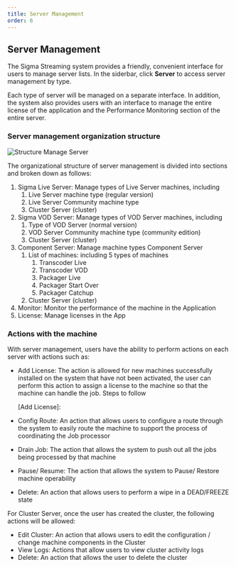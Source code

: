 ```yaml
---
title: Server Management
order: 6
---
```


## Server Management

The Sigma Streaming system provides a friendly, convenient interface for users to manage server lists. In the siderbar, click **Server** to access server management by type.

Each type of server will be managed on a separate interface. In addition, the system also provides users with an interface to manage the entire license of the application and the Performance Monitoring section of the entire server.

### Server management organization structure

![Structure Manage Server](/images/media-server/getstarted/structure-manage-server.png)

The organizational structure of server management is divided into sections and broken down as follows:

1. Sigma Live Server: Manage types of Live Server machines, including
   1. Live Server machine type (regular version)
   2. Live Server Community machine type
   3. Cluster Server (cluster)
2. Sigma VOD Server: Manage types of VOD Server machines, including
   1. Type of VOD Server (normal version)
   2. VOD Server Community machine type (community edition)
   3. Cluster Server (cluster)
3. Component Server: Manage machine types Component Server
   1. List of machines: including 5 types of machines
      1. Transcoder Live
      2. Transcoder VOD
      3. Packager Live
      4. Packager Start Over
      5. Packager Catchup
   2. Cluster Server (cluster)
4. Monitor: Monitor the performance of the machine in the Application
5. License: Manage licenses in the App

### Actions with the machine

With server management, users have the ability to perform actions on each server with actions such as:

- Add License: The action is allowed for new machines successfully installed on the system that have not been activated, the user can perform this action to assign a license to the machine so that the machine can handle the job. Steps to follow

  [Add License]:

- Config Route: An action that allows users to configure a route through the system to easily route the machine to support the process of coordinating the Job processor

- Drain Job: The action that allows the system to push out all the jobs being processed by that machine

- Pause/ Resume: The action that allows the system to Pause/ Restore machine operability

- Delete: An action that allows users to perform a wipe in a DEAD/FREEZE state

For Cluster Server, once the user has created the cluster, the following actions will be allowed:

- Edit Cluster: An action that allows users to edit the configuration / change machine components in the Cluster
- View Logs: Actions that allow users to view cluster activity logs
- Delete: An action that allows the user to delete the cluster
